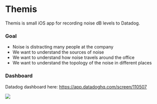 # Themis
Themis is small iOS app for recording noise dB levels to Datadog.

### Goal
- Noise is distracting many people at the company
- We want to understand the sources of noise
- We want to understand how noise travels around the office
- We want to understand the topology of the noise in different places

### Dashboard
Datadog dashboard here: https://app.datadoghq.com/screen/110507

![](https://cloudup.com/chjOM9NLgmJ+)

